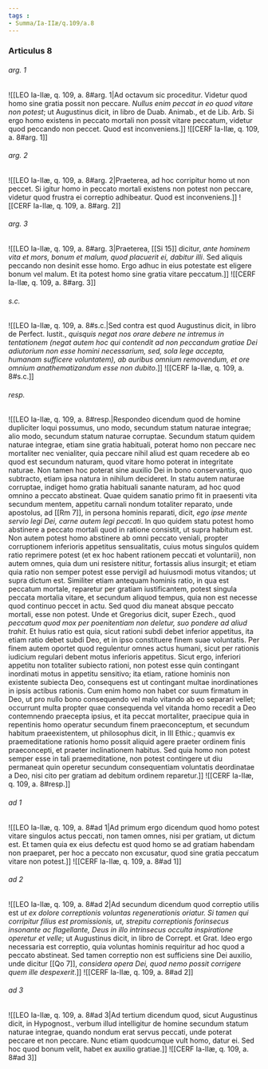 ```yaml
---
tags : 
- Summa/Ia-IIæ/q.109/a.8
---
```


### Articulus 8

###### arg. 1
![[LEO Ia-IIæ, q. 109, a. 8#arg. 1|Ad octavum sic proceditur. Videtur quod homo sine gratia possit non peccare. *Nullus enim peccat in eo quod vitare non potest*; ut Augustinus dicit, in libro de Duab. Animab., et de Lib. Arb. Si ergo homo existens in peccato mortali non possit vitare peccatum, videtur quod peccando non peccet. Quod est inconveniens.]]
![[CERF Ia-IIæ, q. 109, a. 8#arg. 1]]

###### arg. 2
![[LEO Ia-IIæ, q. 109, a. 8#arg. 2|Praeterea, ad hoc corripitur homo ut non peccet. Si igitur homo in peccato mortali existens non potest non peccare, videtur quod frustra ei correptio adhibeatur. Quod est inconveniens.]]
![[CERF Ia-IIæ, q. 109, a. 8#arg. 2]]

###### arg. 3
![[LEO Ia-IIæ, q. 109, a. 8#arg. 3|Praeterea, [[Si 15]] dicitur, *ante hominem vita et mors, bonum et malum, quod placuerit ei, dabitur illi*. Sed aliquis peccando non desinit esse homo. Ergo adhuc in eius potestate est eligere bonum vel malum. Et ita potest homo sine gratia vitare peccatum.]]
![[CERF Ia-IIæ, q. 109, a. 8#arg. 3]]

###### s.c.
![[LEO Ia-IIæ, q. 109, a. 8#s.c.|Sed contra est quod Augustinus dicit, in libro de Perfect. Iustit., *quisquis negat nos orare debere ne intremus in tentationem (negat autem hoc qui contendit ad non peccandum gratiae Dei adiutorium non esse homini necessarium, sed, sola lege accepta, humanam sufficere voluntatem), ab auribus omnium removendum, et ore omnium anathematizandum esse non dubito*.]]
![[CERF Ia-IIæ, q. 109, a. 8#s.c.]]

###### resp.
![[LEO Ia-IIæ, q. 109, a. 8#resp.|Respondeo dicendum quod de homine dupliciter loqui possumus, uno modo, secundum statum naturae integrae; alio modo, secundum statum naturae corruptae. Secundum statum quidem naturae integrae, etiam sine gratia habituali, poterat homo non peccare nec mortaliter nec venialiter, quia peccare nihil aliud est quam recedere ab eo quod est secundum naturam, quod vitare homo poterat in integritate naturae. Non tamen hoc poterat sine auxilio Dei in bono conservantis, quo subtracto, etiam ipsa natura in nihilum decideret. In statu autem naturae corruptae, indiget homo gratia habituali sanante naturam, ad hoc quod omnino a peccato abstineat. Quae quidem sanatio primo fit in praesenti vita secundum mentem, appetitu carnali nondum totaliter reparato, unde apostolus, ad [[Rm 7]], in persona hominis reparati, dicit, *ego ipse mente servio legi Dei, carne autem legi peccati*. In quo quidem statu potest homo abstinere a peccato mortali quod in ratione consistit, ut supra habitum est. Non autem potest homo abstinere ab omni peccato veniali, propter corruptionem inferioris appetitus sensualitatis, cuius motus singulos quidem ratio reprimere potest (et ex hoc habent rationem peccati et voluntarii), non autem omnes, quia dum uni resistere nititur, fortassis alius insurgit; et etiam quia ratio non semper potest esse pervigil ad huiusmodi motus vitandos; ut supra dictum est. Similiter etiam antequam hominis ratio, in qua est peccatum mortale, reparetur per gratiam iustificantem, potest singula peccata mortalia vitare, et secundum aliquod tempus, quia non est necesse quod continuo peccet in actu. Sed quod diu maneat absque peccato mortali, esse non potest. Unde et Gregorius dicit, super Ezech., quod *peccatum quod mox per poenitentiam non deletur, suo pondere ad aliud trahit*. Et huius ratio est quia, sicut rationi subdi debet inferior appetitus, ita etiam ratio debet subdi Deo, et in ipso constituere finem suae voluntatis. Per finem autem oportet quod regulentur omnes actus humani, sicut per rationis iudicium regulari debent motus inferioris appetitus. Sicut ergo, inferiori appetitu non totaliter subiecto rationi, non potest esse quin contingant inordinati motus in appetitu sensitivo; ita etiam, ratione hominis non existente subiecta Deo, consequens est ut contingant multae inordinationes in ipsis actibus rationis. Cum enim homo non habet cor suum firmatum in Deo, ut pro nullo bono consequendo vel malo vitando ab eo separari vellet; occurrunt multa propter quae consequenda vel vitanda homo recedit a Deo contemnendo praecepta ipsius, et ita peccat mortaliter, praecipue quia in repentinis homo operatur secundum finem praeconceptum, et secundum habitum praeexistentem, ut philosophus dicit, in III Ethic.; quamvis ex praemeditatione rationis homo possit aliquid agere praeter ordinem finis praeconcepti, et praeter inclinationem habitus. Sed quia homo non potest semper esse in tali praemeditatione, non potest contingere ut diu permaneat quin operetur secundum consequentiam voluntatis deordinatae a Deo, nisi cito per gratiam ad debitum ordinem reparetur.]]
![[CERF Ia-IIæ, q. 109, a. 8#resp.]]

###### ad 1
![[LEO Ia-IIæ, q. 109, a. 8#ad 1|Ad primum ergo dicendum quod homo potest vitare singulos actus peccati, non tamen omnes, nisi per gratiam, ut dictum est. Et tamen quia ex eius defectu est quod homo se ad gratiam habendam non praeparet, per hoc a peccato non excusatur, quod sine gratia peccatum vitare non potest.]]
![[CERF Ia-IIæ, q. 109, a. 8#ad 1]]

###### ad 2
![[LEO Ia-IIæ, q. 109, a. 8#ad 2|Ad secundum dicendum quod correptio utilis est *ut ex dolore correptionis voluntas regenerationis oriatur. Si tamen qui corripitur filius est promissionis, ut, strepitu correptionis forinsecus insonante ac flagellante, Deus in illo intrinsecus occulta inspiratione operetur et velle*; ut Augustinus dicit, in libro de Corrept. et Grat. Ideo ergo necessaria est correptio, quia voluntas hominis requiritur ad hoc quod a peccato abstineat. Sed tamen correptio non est sufficiens sine Dei auxilio, unde dicitur [[Qo 7]], *considera opera Dei, quod nemo possit corrigere quem ille despexerit*.]]
![[CERF Ia-IIæ, q. 109, a. 8#ad 2]]

###### ad 3
![[LEO Ia-IIæ, q. 109, a. 8#ad 3|Ad tertium dicendum quod, sicut Augustinus dicit, in Hypognost., verbum illud intelligitur de homine secundum statum naturae integrae, quando nondum erat servus peccati, unde poterat peccare et non peccare. Nunc etiam quodcumque vult homo, datur ei. Sed hoc quod bonum velit, habet ex auxilio gratiae.]]
![[CERF Ia-IIæ, q. 109, a. 8#ad 3]]

